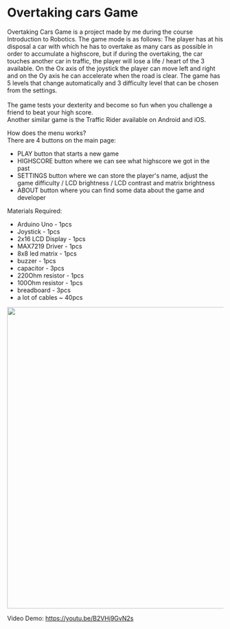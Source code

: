# Overtaking cars Game
Overtaking Cars Game is a project made by me during the course Introduction to Robotics. The game mode is as follows: The player has at his disposal a car with which he has to overtake as many cars as possible in order to accumulate a highscore, but if during the overtaking, the car touches another car in traffic, the player will lose a life / heart of the 3 available. On the Ox axis of the joystick the player can move left and right and on the Oy axis he can accelerate when the road is clear. The game has 5 levels that change automatically and 3 difficulty level that can be chosen from the settings. <br>
<br>
The game tests your dexterity and become so fun when you challenge a friend to beat your high score. 
<br>
Another similar game is the Traffic Rider available on Android and iOS.

How does the menu works? <br>
There are 4 buttons on the main page:
* PLAY button that starts a new game
* HIGHSCORE button where we can see what highscore we got in the past
* SETTINGS button where we can store the player's name, adjust the game difficulty / LCD brightness / LCD contrast and matrix brightness
* ABOUT button where you can find some data about the game and developer

Materials Required:
* Arduino Uno - 1pcs
* Joystick - 1pcs
* 2x16 LCD Display - 1pcs
* MAX7219 Driver - 1pcs
* 8x8 led matrix - 1pcs
* buzzer - 1pcs
* capacitor - 3pcs
* 220Ohm resistor - 1pcs
* 100Ohm resistor - 1pcs
* breadboard - 3pcs
* a lot of cables ~ 40pcs

<img src="https://user-images.githubusercontent.com/61587939/146786311-ec1cce17-2be8-47e1-97f9-11356423b31d.jpg" width=650 height=700>


Video Demo: https://youtu.be/B2VHj9GvN2s


